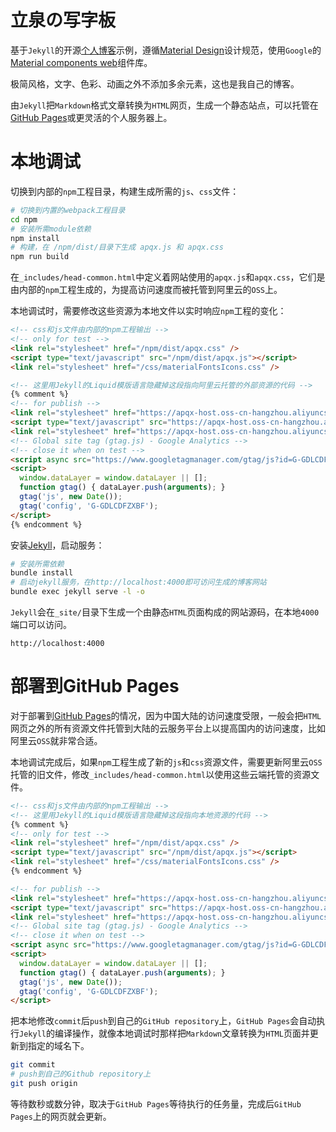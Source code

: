 # 立泉の写字板

基于`Jekyll`的开源[个人博客](https://apqx.me)示例，遵循[Material Design](https://material.io)设计规范，使用`Google`的[Material components web](https://github.com/material-components/material-components-web)组件库。

极简风格，文字、色彩、动画之外不添加多余元素，这也是我自己的博客。

由`Jekyll`把`Markdown`格式文章转换为`HTML`网页，生成一个静态站点，可以托管在[GitHub Pages](https://pages.github.com)或更灵活的个人服务器上。

# 本地调试

切换到内部的`npm`工程目录，构建生成所需的`js`、`css`文件：

```sh
# 切换到内置的webpack工程目录
cd npm
# 安装所需module依赖
npm install
# 构建，在 /npm/dist/目录下生成 apqx.js 和 apqx.css
npm run build
```

在`_includes/head-common.html`中定义着网站使用的`apqx.js`和`apqx.css`，它们是由内部的`npm`工程生成的，为提高访问速度而被托管到阿里云的`OSS`上。

本地调试时，需要修改这些资源为本地文件以实时响应`npm`工程的变化：

```html
<!-- css和js文件由内部的npm工程输出 -->
<!-- only for test -->
<link rel="stylesheet" href="/npm/dist/apqx.css" />
<script type="text/javascript" src="/npm/dist/apqx.js"></script>
<link rel="stylesheet" href="/css/materialFontsIcons.css" />

<!-- 这里用Jekyll的Liquid模版语言隐藏掉这段指向阿里云托管的外部资源的代码 -->
{% comment %}
<!-- for publish -->
<link rel="stylesheet" href="https://apqx-host.oss-cn-hangzhou.aliyuncs.com/blog/apqx.css" />
<script type="text/javascript" src="https://apqx-host.oss-cn-hangzhou.aliyuncs.com/blog/apqx.js"></script>
<link rel="stylesheet" href="https://apqx-host.oss-cn-hangzhou.aliyuncs.com/blog/materialFontsIcons.css" />
<!-- Global site tag (gtag.js) - Google Analytics -->
<!-- close it when on test -->
<script async src="https://www.googletagmanager.com/gtag/js?id=G-GDLCDFZXBF"></script>
<script>
  window.dataLayer = window.dataLayer || [];
  function gtag() { dataLayer.push(arguments); }
  gtag('js', new Date());
  gtag('config', 'G-GDLCDFZXBF');
</script>
{% endcomment %}
```

安装[Jekyll](https://jekyllrb.com/docs/installation/macos/)，启动服务：

```sh
# 安装所需依赖
bundle install
# 启动jekyll服务，在http://localhost:4000即可访问生成的博客网站
bundle exec jekyll serve -l -o
```

`Jekyll`会在`_site/`目录下生成一个由静态`HTML`页面构成的网站源码，在本地`4000`端口可以访问。

`http://localhost:4000`

# 部署到GitHub Pages

对于部署到[GitHub Pages](https://pages.github.com)的情况，因为中国大陆的访问速度受限，一般会把`HTML`网页之外的所有资源文件托管到大陆的云服务平台上以提高国内的访问速度，比如阿里云`OSS`就非常合适。

本地调试完成后，如果`npm`工程生成了新的`js`和`css`资源文件，需要更新阿里云`OSS`托管的旧文件，修改`_includes/head-common.html`以使用这些云端托管的资源文件。

```html
<!-- css和js文件由内部的npm工程输出 -->
<!-- 这里用Jekyll的Liquid模版语言隐藏掉这段指向本地资源的代码 -->
{% comment %}
<!-- only for test -->
<link rel="stylesheet" href="/npm/dist/apqx.css" />
<script type="text/javascript" src="/npm/dist/apqx.js"></script>
<link rel="stylesheet" href="/css/materialFontsIcons.css" />
{% endcomment %}

<!-- for publish -->
<link rel="stylesheet" href="https://apqx-host.oss-cn-hangzhou.aliyuncs.com/blog/apqx.css" />
<script type="text/javascript" src="https://apqx-host.oss-cn-hangzhou.aliyuncs.com/blog/apqx.js"></script>
<link rel="stylesheet" href="https://apqx-host.oss-cn-hangzhou.aliyuncs.com/blog/materialFontsIcons.css" />
<!-- Global site tag (gtag.js) - Google Analytics -->
<!-- close it when on test -->
<script async src="https://www.googletagmanager.com/gtag/js?id=G-GDLCDFZXBF"></script>
<script>
  window.dataLayer = window.dataLayer || [];
  function gtag() { dataLayer.push(arguments); }
  gtag('js', new Date());
  gtag('config', 'G-GDLCDFZXBF');
</script>
```

把本地修改`commit`后`push`到自己的`GitHub repository`上，`GitHub Pages`会自动执行`Jekyll`的编译操作，就像本地调试时那样把`Markdown`文章转换为`HTML`页面并更新到指定的域名下。

```sh
git commit
# push到自己的Github repository上
git push origin
```

等待数秒或数分钟，取决于`GitHub Pages`等待执行的任务量，完成后`GitHub Pages`上的网页就会更新。